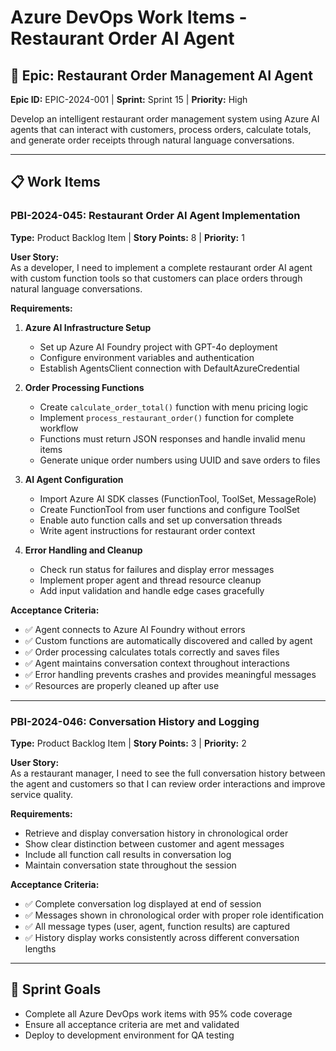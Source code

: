 # Azure DevOps Work Items - Restaurant Order AI Agent

## 🎯 Epic: Restaurant Order Management AI Agent
**Epic ID:** EPIC-2024-001 | **Sprint:** Sprint 15 | **Priority:** High

Develop an intelligent restaurant order management system using Azure AI agents that can interact with customers, process orders, calculate totals, and generate order receipts through natural language conversations.

---

## 📋 Work Items

### **PBI-2024-045: Restaurant Order AI Agent Implementation**
**Type:** Product Backlog Item | **Story Points:** 8 | **Priority:** 1

**User Story:**  
As a developer, I need to implement a complete restaurant order AI agent with custom function tools so that customers can place orders through natural language conversations.

**Requirements:**
1. **Azure AI Infrastructure Setup**
   - Set up Azure AI Foundry project with GPT-4o deployment
   - Configure environment variables and authentication
   - Establish AgentsClient connection with DefaultAzureCredential

2. **Order Processing Functions**
   - Create `calculate_order_total()` function with menu pricing logic
   - Implement `process_restaurant_order()` function for complete workflow
   - Functions must return JSON responses and handle invalid menu items
   - Generate unique order numbers using UUID and save orders to files

3. **AI Agent Configuration**
   - Import Azure AI SDK classes (FunctionTool, ToolSet, MessageRole)
   - Create FunctionTool from user functions and configure ToolSet
   - Enable auto function calls and set up conversation threads
   - Write agent instructions for restaurant order context

4. **Error Handling and Cleanup**
   - Check run status for failures and display error messages
   - Implement proper agent and thread resource cleanup
   - Add input validation and handle edge cases gracefully

**Acceptance Criteria:**
- ✅ Agent connects to Azure AI Foundry without errors
- ✅ Custom functions are automatically discovered and called by agent
- ✅ Order processing calculates totals correctly and saves files
- ✅ Agent maintains conversation context throughout interactions
- ✅ Error handling prevents crashes and provides meaningful messages
- ✅ Resources are properly cleaned up after use

---

### **PBI-2024-046: Conversation History and Logging**
**Type:** Product Backlog Item | **Story Points:** 3 | **Priority:** 2

**User Story:**  
As a restaurant manager, I need to see the full conversation history between the agent and customers so that I can review order interactions and improve service quality.

**Requirements:**
- Retrieve and display conversation history in chronological order
- Show clear distinction between customer and agent messages
- Include all function call results in conversation log
- Maintain conversation state throughout the session

**Acceptance Criteria:**
- ✅ Complete conversation log displayed at end of session
- ✅ Messages shown in chronological order with proper role identification
- ✅ All message types (user, agent, function results) are captured
- ✅ History display works consistently across different conversation lengths

---

## 🎯 Sprint Goals
- Complete all Azure DevOps work items with 95% code coverage
- Ensure all acceptance criteria are met and validated
- Deploy to development environment for QA testing